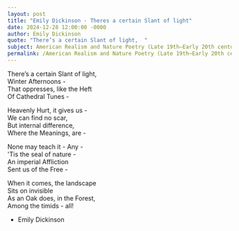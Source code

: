 ```yaml
---
layout: post
title: "Emily Dickinson - Theres a certain Slant of light"
date: 2024-12-28 12:00:00 -0000
author: Emily Dickinson
quote: "There’s a certain Slant of light,  "
subject: American Realism and Nature Poetry (Late 19th–Early 20th century)
permalink: /American Realism and Nature Poetry (Late 19th–Early 20th century)/Emily Dickinson/Emily Dickinson - Theres a certain Slant of light
---
```


There’s a certain Slant of light,  
Winter Afternoons -  
That oppresses, like the Heft  
Of Cathedral Tunes -  

Heavenly Hurt, it gives us -  
We can find no scar,  
But internal difference,  
Where the Meanings, are -  

None may teach it - Any -  
'Tis the seal of nature -  
An imperial Affliction  
Sent us of the Free -  

When it comes, the landscape  
Sits on invisible  
As an Oak does, in the Forest,  
Among the timids - all!

- Emily Dickinson
